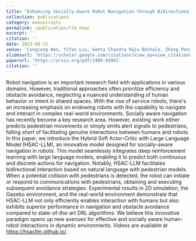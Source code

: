 ```yaml
---
title: "Enhancing Socially-Aware Robot Navigation through Bidirectional Natural Language Conversation"
collection: publications
category: manuscripts
permalink: /publication/llm_hsac
excerpt: ''
citation: ''
date: 2023-09-15
venue: 'Congcong Wen, Yifan Liu, Geeta Chandra Raju Bethala, Zheng Peng, Hui Lin, Yu-Shen Liu, Yi Fang'
slidesurl: 'https://scholar.google.com/citations?view_op=view_citation&hl=en&user=pplw1EYAAAAJ&sortby=pubdate&citation_for_view=pplw1EYAAAAJ:zYLM7Y9cAGgC'
paperurl: 'https://arxiv.org/pdf/2409.04965'
citation: ''
---
```


Robot navigation is an important research field with applications in various domains. However, traditional approaches often prioritize efficiency and obstacle avoidance, neglecting a nuanced understanding of human behavior or intent in shared spaces. With the rise of service robots, there's an increasing emphasis on endowing robots with the capability to navigate and interact in complex real-world environments. Socially aware navigation has recently become a key research area. However, existing work either predicts pedestrian movements or simply emits alert signals to pedestrians, falling short of facilitating genuine interactions between humans and robots. In this paper, we introduce the Hybrid Soft Actor-Critic with Large Language Model (HSAC-LLM), an innovative model designed for socially-aware navigation in robots. This model seamlessly integrates deep reinforcement learning with large language models, enabling it to predict both continuous and discrete actions for navigation. Notably, HSAC-LLM facilitates bidirectional interaction based on natural language with pedestrian models. When a potential collision with pedestrians is detected, the robot can initiate or respond to communications with pedestrians, obtaining and executing subsequent avoidance strategies. Experimental results in 2D simulation, the Gazebo environment, and the real-world environment demonstrate that HSAC-LLM not only efficiently enables interaction with humans but also exhibits superior performance in navigation and obstacle avoidance compared to state-of-the-art DRL algorithms. We believe this innovative
paradigm opens up new avenues for effective and socially aware human-robot interactions in dynamic environments. Videos are available at https://hsacllm.github.io/.
